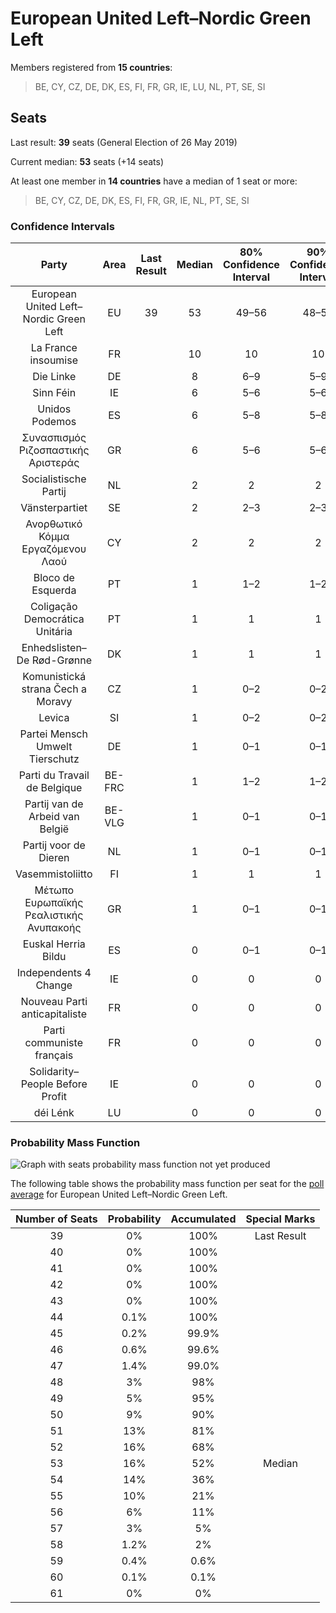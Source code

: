 # European United Left–Nordic Green Left

Members registered from **15 countries**:

> BE, CY, CZ, DE, DK, ES, FI, FR, GR, IE, LU, NL, PT, SE, SI

## Seats

Last result: **39** seats (General Election of 26 May 2019)

Current median: **53** seats (+14 seats)

At least one member in **14 countries** have a median of 1 seat or more:

> BE, CY, CZ, DE, DK, ES, FI, FR, GR, IE, NL, PT, SE, SI

### Confidence Intervals

| Party | Area | Last Result | Median | 80% Confidence Interval | 90% Confidence Interval | 95% Confidence Interval | 99% Confidence Interval |
|:-----:|:----:|:-----------:|:------:|:-----------------------:|:-----------------------:|:-----------------------:|:-----------------------:|
| European United Left–Nordic Green Left | EU | 39 | 53 | 49–56 | 48–56 | 48–57 | 46–59 |
| La France insoumise | FR | | 10 | 10 | 10 | 10 | 9–10 |
| Die Linke | DE | | 8 | 6–9 | 5–9 | 5–9 | 4–10 |
| Sinn Féin | IE | | 6 | 5–6 | 5–6 | 5–6 | 4–6 |
| Unidos Podemos | ES | | 6 | 5–8 | 5–8 | 5–8 | 5–9 |
| Συνασπισμός Ριζοσπαστικής Αριστεράς | GR | | 6 | 5–6 | 5–6 | 5–7 | 5–7 |
| Socialistische Partij | NL | | 2 | 2 | 2 | 1–2 | 1–3 |
| Vänsterpartiet | SE | | 2 | 2–3 | 2–3 | 2–3 | 2–3 |
| Ανορθωτικό Κόμμα Εργαζόμενου Λαού | CY | | 2 | 2 | 2 | 1–2 | 1–2 |
| Bloco de Esquerda | PT | | 1 | 1–2 | 1–2 | 1–2 | 0–3 |
| Coligação Democrática Unitária | PT | | 1 | 1 | 1 | 1 | 0–2 |
| Enhedslisten–De Rød-Grønne | DK | | 1 | 1 | 1 | 1 | 1 |
| Komunistická strana Čech a Moravy | CZ | | 1 | 0–2 | 0–2 | 0–3 | 0–3 |
| Levica | SI | | 1 | 0–2 | 0–2 | 0–2 | 0–2 |
| Partei Mensch Umwelt Tierschutz | DE | | 1 | 0–1 | 0–1 | 0–1 | 0–1 |
| Parti du Travail de Belgique | BE-FRC | | 1 | 1–2 | 1–2 | 1–2 | 1–2 |
| Partij van de Arbeid van België | BE-VLG | | 1 | 0–1 | 0–1 | 0–1 | 0–1 |
| Partij voor de Dieren | NL | | 1 | 0–1 | 0–1 | 0–2 | 0–2 |
| Vasemmistoliitto | FI | | 1 | 1 | 1 | 1 | 1 |
| Μέτωπο Ευρωπαϊκής Ρεαλιστικής Ανυπακοής | GR | | 1 | 0–1 | 0–1 | 0–1 | 0–1 |
| Euskal Herria Bildu | ES | | 0 | 0–1 | 0–1 | 0–1 | 0–1 |
| Independents 4 Change | IE | | 0 | 0 | 0 | 0 | 0 |
| Nouveau Parti anticapitaliste | FR | | 0 | 0 | 0 | 0 | 0 |
| Parti communiste français | FR | | 0 | 0 | 0 | 0 | 0 |
| Solidarity–People Before Profit | IE | | 0 | 0 | 0 | 0 | 0 |
| déi Lénk | LU | | 0 | 0 | 0 | 0 | 0 |

### Probability Mass Function

![Graph with seats probability mass function not yet produced](average-2021-01-31-seats-pmf-europeanunitedleft–nordicgreenleft.png "Seats Probability Mass Function")

The following table shows the probability mass function per seat for the [poll average](average-2021-01-31.html) for European United Left–Nordic Green Left.

| Number of Seats | Probability | Accumulated | Special Marks |
|:---------------:|:-----------:|:-----------:|:-------------:|
| 39 | 0% | 100% | Last Result |
| 40 | 0% | 100% |  |
| 41 | 0% | 100% |  |
| 42 | 0% | 100% |  |
| 43 | 0% | 100% |  |
| 44 | 0.1% | 100% |  |
| 45 | 0.2% | 99.9% |  |
| 46 | 0.6% | 99.6% |  |
| 47 | 1.4% | 99.0% |  |
| 48 | 3% | 98% |  |
| 49 | 5% | 95% |  |
| 50 | 9% | 90% |  |
| 51 | 13% | 81% |  |
| 52 | 16% | 68% |  |
| 53 | 16% | 52% | Median |
| 54 | 14% | 36% |  |
| 55 | 10% | 21% |  |
| 56 | 6% | 11% |  |
| 57 | 3% | 5% |  |
| 58 | 1.2% | 2% |  |
| 59 | 0.4% | 0.6% |  |
| 60 | 0.1% | 0.1% |  |
| 61 | 0% | 0% |  |


